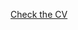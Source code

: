[Check the CV](https://htmlpreview.github.io/?https://github.com/elfefe/CuriculumVitae/blob/main/Curriculum%20Vitae.html)
